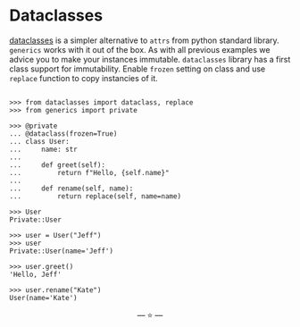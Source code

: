 # Dataclasses

[dataclasses](https://docs.python.org/3/library/dataclasses.html) is a simpler
alternative to `attrs` from python standard library. `generics` works with it
out of the box. As with all previous examples we advice you to make your
instances immutable. `dataclasses` library has a first class support for
immutability. Enable `frozen` setting on class and use `replace` function to
copy instancies of it.

```pycon

>>> from dataclasses import dataclass, replace
>>> from generics import private

>>> @private
... @dataclass(frozen=True)
... class User:
...     name: str
...
...     def greet(self):
...         return f"Hello, {self.name}"
...
...     def rename(self, name):
...         return replace(self, name=name)

>>> User
Private::User

>>> user = User("Jeff")
>>> user
Private::User(name='Jeff')

>>> user.greet()
'Hello, Jeff'

>>> user.rename("Kate")
User(name='Kate')

```

<p align="center">&mdash; ⭐ &mdash;</p>
